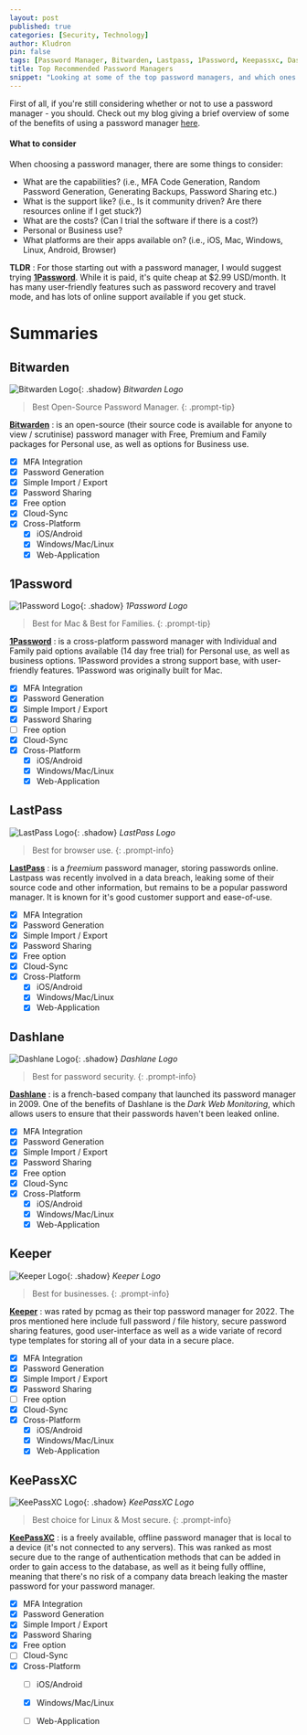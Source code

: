 ```yaml
---
layout: post
published: true
categories: [Security, Technology]
author: Kludron
pin: false
tags: [Password Manager, Bitwarden, Lastpass, 1Password, Keepassxc, Dashlane, Personal Security]
title: Top Recommended Password Managers
snippet: "Looking at some of the top password managers, and which ones I would recommend for which use."
---
```


First of all, if you're still considering whether or not to use a password manager - you should. Check out my blog giving a brief overview of
some of the benefits of using a password manager [here](/posts/password-managers).

#### What to consider

When choosing a password manager, there are some things to consider:
- What are the capabilities? (i.e., MFA Code Generation, Random Password Generation, Generating Backups, Password Sharing etc.)
- What is the support like? (i.e., Is it community driven? Are there resources online if I get stuck?)
- What are the costs? (Can I trial the software if there is a cost?)
- Personal or Business use?
- What platforms are their apps available on? (i.e., iOS, Mac, Windows, Linux, Android, Browser)

**TLDR**
: For those starting out with a password manager, I would suggest trying [**1Password**](). While it is paid, it's quite 
cheap at $2.99 USD/month. It has many user-friendly features such as password recovery and travel mode, and has
lots of online support available if you get stuck.

# Summaries

## Bitwarden

![Bitwarden Logo](/assets/img/bitwarden-logo.png){: .shadow}
_Bitwarden Logo_

> Best Open-Source Password Manager.
{: .prompt-tip}

[**Bitwarden**](https://bitwarden.com) 
: is an open-source (their source code is available for anyone to view / scrutinise) password manager
with Free, Premium and Family packages for Personal use, as well as options for Business use.

- [x] MFA Integration
- [x] Password Generation
- [x] Simple Import / Export
- [x] Password Sharing
- [x] Free option
- [x] Cloud-Sync
- [x] Cross-Platform
  - [x] iOS/Android
  - [x] Windows/Mac/Linux
  - [x] Web-Application

## 1Password

![1Password Logo](/assets/img/1password-logo.png){: .shadow}
_1Password Logo_

> Best for Mac & Best for Families.
{: .prompt-tip}

[**1Password**](https://1password.com)
: is a cross-platform password manager with Individual and Family paid options available (14 day free trial) for 
Personal use, as well as business options. 1Password provides a strong support base, with user-friendly features. 1Password was originally
built for Mac.

- [x] MFA Integration
- [x] Password Generation
- [x] Simple Import / Export
- [x] Password Sharing
- [ ] Free option
- [x] Cloud-Sync
- [x] Cross-Platform
  - [x] iOS/Android
  - [x] Windows/Mac/Linux
  - [x] Web-Application

## LastPass

![LastPass Logo](/assets/img/lastpass-logo.png){: .shadow}
_LastPass Logo_

> Best for browser use.
{: .prompt-info}

[**LastPass**](https://lastpass.com)
: is a *freemium* password manager, storing passwords online. Lastpass was recently involved in a data breach, leaking some of their source code and
other information, but remains to be a popular password manager. It is known for it's good customer support and ease-of-use.

- [x] MFA Integration
- [x] Password Generation
- [x] Simple Import / Export
- [x] Password Sharing
- [x] Free option
- [x] Cloud-Sync
- [x] Cross-Platform
  - [x] iOS/Android
  - [x] Windows/Mac/Linux
  - [x] Web-Application

## Dashlane

![Dashlane Logo](/assets/img/dashlane-logo.png){: .shadow}
_Dashlane Logo_

> Best for password security.
{: .prompt-info}

[**Dashlane**](https://dashlane.com)
: is a french-based company that launched its password manager in 2009. One of the benefits of Dashlane is the *Dark Web Monitoring*, which allows
users to ensure that their passwords haven't been leaked online.

- [x] MFA Integration
- [x] Password Generation
- [x] Simple Import / Export
- [x] Password Sharing
- [x] Free option
- [x] Cloud-Sync
- [x] Cross-Platform
  - [x] iOS/Android
  - [x] Windows/Mac/Linux
  - [x] Web-Application

## Keeper

![Keeper Logo](/assets/img/keeper-logo.png){: .shadow}
_Keeper Logo_

> Best for businesses.
{: .prompt-info}

[**Keeper**](https://keepersecurity.com)
: was rated by pcmag as their top password manager for 2022. The pros mentioned here include full password / file history, secure password sharing
features, good user-interface as well as a wide variate of record type templates for storing all of your data in a secure place.

- [x] MFA Integration
- [x] Password Generation
- [x] Simple Import / Export
- [x] Password Sharing
- [ ] Free option
- [x] Cloud-Sync
- [x] Cross-Platform
  - [x] iOS/Android
  - [x] Windows/Mac/Linux
  - [x] Web-Application

## KeePassXC

![KeePassXC Logo](/assets/img/keepassxc-logo.png){: .shadow}
_KeePassXC Logo_

> Best choice for Linux & Most secure.
{: .prompt-info}

[**KeePassXC**](https://keepassxc.org/)
: is a freely available, offline password manager that is local to a device (it's not connected to any servers). 
This was ranked as most secure due to the range of authentication methods that can be added in order to gain access 
to the database, as well as it being fully offline, meaning that there's no risk of a company data breach 
leaking the master password for your password manager.

- [x] MFA Integration
- [x] Password Generation
- [x] Simple Import / Export
- [x] Password Sharing
- [x] Free option
- [ ] Cloud-Sync
- [x] Cross-Platform
  - [ ] iOS/Android
  - [x] Windows/Mac/Linux
  - [ ] Web-Application

